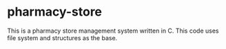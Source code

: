 # pharmacy-store
This is a pharmacy store management system written in C. This code uses file system and structures as the base.
